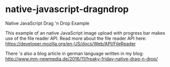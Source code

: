 # native-javascript-dragndrop
Native JavaScript Drag 'n Drop Example

This example of an native JavaScript image upload with progress bar makes use of the file reader API. Read more about the file reader API here: https://developer.mozilla.org/en-US/docs/Web/API/FileReader

There 's also a blog article in german language written in my blog: http://www.mm-newmedia.de/2016/11/freaky-friday-native-drag-n-drop/
